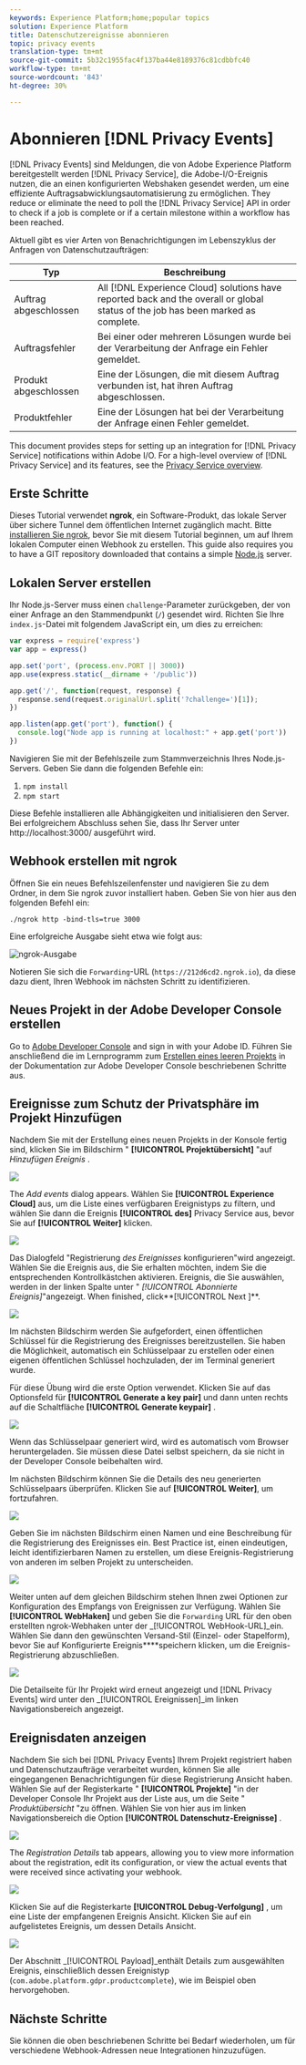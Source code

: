 ```yaml
---
keywords: Experience Platform;home;popular topics
solution: Experience Platform
title: Datenschutzereignisse abonnieren
topic: privacy events
translation-type: tm+mt
source-git-commit: 5b32c1955fac4f137ba44e8189376c81cdbbfc40
workflow-type: tm+mt
source-wordcount: '843'
ht-degree: 30%

---
```



# Abonnieren [!DNL Privacy Events]

[!DNL Privacy Events] sind Meldungen, die von Adobe Experience Platform bereitgestellt werden [!DNL Privacy Service], die Adobe-I/O-Ereignis nutzen, die an einen konfigurierten Webshaken gesendet werden, um eine effiziente Auftragsabwicklungsautomatisierung zu ermöglichen. They reduce or eliminate the need to poll the [!DNL Privacy Service] API in order to check if a job is complete or if a certain milestone within a workflow has been reached.

Aktuell gibt es vier Arten von Benachrichtigungen im Lebenszyklus der Anfragen von Datenschutzaufträgen:

| Typ | Beschreibung |
--- | ---
| Auftrag abgeschlossen | All [!DNL Experience Cloud] solutions have reported back and the overall or global status of the job has been marked as complete. |
| Auftragsfehler | Bei einer oder mehreren Lösungen wurde bei der Verarbeitung der Anfrage ein Fehler gemeldet. |
| Produkt abgeschlossen | Eine der Lösungen, die mit diesem Auftrag verbunden ist, hat ihren Auftrag abgeschlossen. |
| Produktfehler | Eine der Lösungen hat bei der Verarbeitung der Anfrage einen Fehler gemeldet. |

This document provides steps for setting up an integration for [!DNL Privacy Service] notifications within Adobe I/O. For a high-level overview of [!DNL Privacy Service] and its features, see the [Privacy Service overview](home.md).

## Erste Schritte

Dieses Tutorial verwendet **ngrok**, ein Software-Produkt, das lokale Server über sichere Tunnel dem öffentlichen Internet zugänglich macht. Bitte [installieren Sie ngrok](https://ngrok.com/download), bevor Sie mit diesem Tutorial beginnen, um auf Ihrem lokalen Computer einen Webhook zu erstellen. This guide also requires you to have a GIT repository downloaded that contains a simple [Node.js](https://nodejs.org/) server.

## Lokalen Server erstellen

Ihr Node.js-Server muss einen `challenge`-Parameter zurückgeben, der von einer Anfrage an den Stammendpunkt (`/`) gesendet wird. Richten Sie Ihre `index.js`-Datei mit folgendem JavaScript ein, um dies zu erreichen:

```js
var express = require('express')
var app = express()

app.set('port', (process.env.PORT || 3000))
app.use(express.static(__dirname + '/public'))

app.get('/', function(request, response) {
  response.send(request.originalUrl.split('?challenge=')[1]);
})

app.listen(app.get('port'), function() {
  console.log("Node app is running at localhost:" + app.get('port'))
})
```

Navigieren Sie mit der Befehlszeile zum Stammverzeichnis Ihres Node.js-Servers. Geben Sie dann die folgenden Befehle ein:

1. `npm install`
1. `npm start`

Diese Befehle installieren alle Abhängigkeiten und initialisieren den Server. Bei erfolgreichem Abschluss sehen Sie, dass Ihr Server unter http://localhost:3000/ ausgeführt wird.

## Webhook erstellen mit ngrok

Öffnen Sie ein neues Befehlszeilenfenster und navigieren Sie zu dem Ordner, in dem Sie ngrok zuvor installiert haben. Geben Sie von hier aus den folgenden Befehl ein:

```shell
./ngrok http -bind-tls=true 3000
```

Eine erfolgreiche Ausgabe sieht etwa wie folgt aus:

![ngrok-Ausgabe](images/privacy-events/ngrok-output.png)

Notieren Sie sich die `Forwarding`-URL (`https://212d6cd2.ngrok.io`), da diese dazu dient, Ihren Webhook im nächsten Schritt zu identifizieren.

## Neues Projekt in der Adobe Developer Console erstellen

Go to [Adobe Developer Console](https://www.adobe.com/go/devs_console_ui) and sign in with your Adobe ID. Führen Sie anschließend die im Lernprogramm zum [Erstellen eines leeren Projekts](https://www.adobe.io/apis/experienceplatform/console/docs.html#!AdobeDocs/adobeio-console/master/projects-empty.md) in der Dokumentation zur Adobe Developer Console beschriebenen Schritte aus.

## Ereignisse zum Schutz der Privatsphäre im Projekt Hinzufügen

Nachdem Sie mit der Erstellung eines neuen Projekts in der Konsole fertig sind, klicken Sie im Bildschirm &quot; **[!UICONTROL Projektübersicht]** &quot;auf _Hinzufügen Ereignis_ .

![](./images/privacy-events/add-event-button.png)

The _Add events_ dialog appears. Wählen Sie **[!UICONTROL Experience Cloud]** aus, um die Liste eines verfügbaren Ereignistyps zu filtern, und wählen Sie dann die Ereignis **[!UICONTROL des]** Privacy Service aus, bevor Sie auf **[!UICONTROL Weiter]** klicken.

![](./images/privacy-events/add-privacy-events.png)

Das Dialogfeld &quot;Registrierung _des Ereignisses_ konfigurieren&quot;wird angezeigt. Wählen Sie die Ereignis aus, die Sie erhalten möchten, indem Sie die entsprechenden Kontrollkästchen aktivieren. Ereignis, die Sie auswählen, werden in der linken Spalte unter &quot; _[!UICONTROL Abonnierte Ereignis]_&quot;angezeigt. When finished, click**[!UICONTROL  Next ]**.

![](./images/privacy-events/choose-subscriptions.png)

Im nächsten Bildschirm werden Sie aufgefordert, einen öffentlichen Schlüssel für die Registrierung des Ereignisses bereitzustellen. Sie haben die Möglichkeit, automatisch ein Schlüsselpaar zu erstellen oder einen eigenen öffentlichen Schlüssel hochzuladen, der im Terminal generiert wurde.

Für diese Übung wird die erste Option verwendet. Klicken Sie auf das Optionsfeld für **[!UICONTROL Generate a key pair]** und dann unten rechts auf die Schaltfläche **[!UICONTROL Generate keypair]** .

![](./images/privacy-events/generate-key-value.png)

Wenn das Schlüsselpaar generiert wird, wird es automatisch vom Browser heruntergeladen. Sie müssen diese Datei selbst speichern, da sie nicht in der Developer Console beibehalten wird.

Im nächsten Bildschirm können Sie die Details des neu generierten Schlüsselpaars überprüfen. Klicken Sie auf **[!UICONTROL Weiter]**, um fortzufahren.

![](./images/privacy-events/keypair-generated.png)

Geben Sie im nächsten Bildschirm einen Namen und eine Beschreibung für die Registrierung des Ereignisses ein. Best Practice ist, einen eindeutigen, leicht identifizierbaren Namen zu erstellen, um diese Ereignis-Registrierung von anderen im selben Projekt zu unterscheiden.

![](./images/privacy-events/event-details.png)

Weiter unten auf dem gleichen Bildschirm stehen Ihnen zwei Optionen zur Konfiguration des Empfangs von Ereignissen zur Verfügung. Wählen Sie **[!UICONTROL WebHaken]** und geben Sie die `Forwarding` URL für den oben erstellten ngrok-Webhaken unter der _[!UICONTROL WebHook-URL]_ein. Wählen Sie dann den gewünschten Versand-Stil (Einzel- oder Stapelform), bevor Sie auf Konfigurierte Ereignis****speichern klicken, um die Ereignis-Registrierung abzuschließen.

![](./images/privacy-events/webhook-details.png)

Die Detailseite für Ihr Projekt wird erneut angezeigt und [!DNL Privacy Events] wird unter den _[!UICONTROL Ereignissen]_im linken Navigationsbereich angezeigt.

## Ereignisdaten anzeigen

Nachdem Sie sich bei [!DNL Privacy Events] Ihrem Projekt registriert haben und Datenschutzaufträge verarbeitet wurden, können Sie alle eingegangenen Benachrichtigungen für diese Registrierung Ansicht haben. Wählen Sie auf der Registerkarte &quot; **[!UICONTROL Projekte]** &quot;in der Developer Console Ihr Projekt aus der Liste aus, um die Seite &quot; _Produktübersicht_ &quot;zu öffnen. Wählen Sie von hier aus im linken Navigationsbereich die Option **[!UICONTROL Datenschutz-Ereignisse]** .

![](./images/privacy-events/events-left-nav.png)

The _Registration Details_ tab appears, allowing you to view more information about the registration, edit its configuration, or view the actual events that were received since activating your webhook.

![](./images/privacy-events/registration-details.png)

Klicken Sie auf die Registerkarte **[!UICONTROL Debug-Verfolgung]** , um eine Liste der empfangenen Ereignis Ansicht. Klicken Sie auf ein aufgelistetes Ereignis, um dessen Details Ansicht.

![](images/privacy-events/debug-tracing.png)

Der Abschnitt _[!UICONTROL Payload]_enthält Details zum ausgewählten Ereignis, einschließlich dessen Ereignistyp (`com.adobe.platform.gdpr.productcomplete`), wie im Beispiel oben hervorgehoben.

## Nächste Schritte

Sie können die oben beschriebenen Schritte bei Bedarf wiederholen, um für verschiedene Webhook-Adressen neue Integrationen hinzuzufügen.